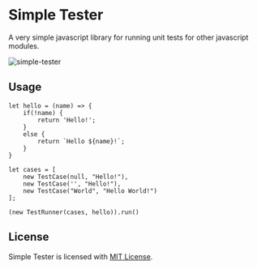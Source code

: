 # Simple Tester
A very simple javascript library for running unit tests for other javascript modules. 

![simple-tester](https://github.com/kspk/simple-tester/workflows/simple-tester/badge.svg?branch=master)

## Usage
    let hello = (name) => {
        if(!name) {
            return 'Hello!';
        }
        else {
            return `Hello ${name}!`;
        }
    }

    let cases = [
        new TestCase(null, "Hello!"),
        new TestCase('', "Hello!"),
        new TestCase("World", "Hello World!")
    ];

    (new TestRunner(cases, hello)).run()

## License
Simple Tester is licensed with [MIT License](LICENSE).